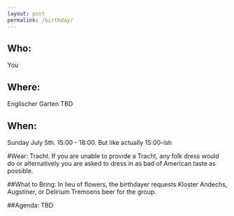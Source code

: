 ```yaml
---
layout: post
permalink: /birthday/
---
```


## Who:
You

## Where: 
Englischer Garten TBD

## When: 
Sunday July 5th.  15:00 - 18:00.  But like actually 15:00-ish

#Wear:
Tracht.  If you are unable to provide a Tracht, any folk dress would do or alternatively you are asked to dress in as bad of American taste as possible.

##What to Bring:
In lieu of flowers, the birthdayer requests Kloster Andechs,  Augstiner, or Delirium Tremoens beer for the group.  

##Agenda:
TBD

